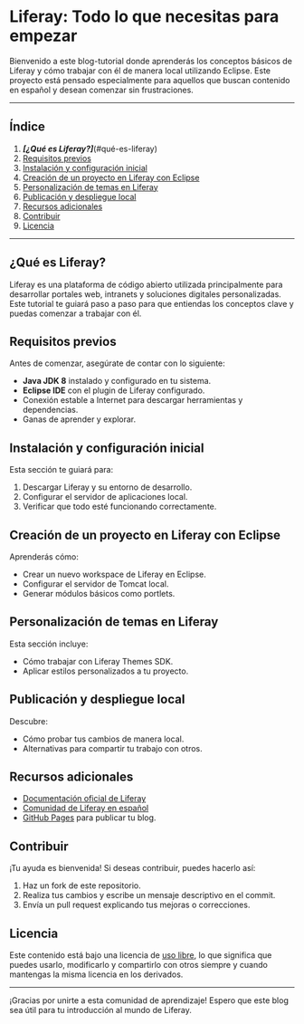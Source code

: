 # Liferay: Todo lo que necesitas para empezar

Bienvenido a este blog-tutorial donde aprenderás los conceptos básicos de Liferay y cómo trabajar con él de manera local utilizando Eclipse. Este proyecto está pensado especialmente para aquellos que buscan contenido en español y desean comenzar sin frustraciones.

---

## Índice

1. ___[¿Qué es Liferay?]___(#qué-es-liferay)
2. [Requisitos previos](#requisitos-previos)
3. [Instalación y configuración inicial](#instalación-y-configuración-inicial)
4. [Creación de un proyecto en Liferay con Eclipse](#creación-de-un-proyecto-en-liferay-con-eclipse)
5. [Personalización de temas en Liferay](#personalización-de-temas-en-liferay)
6. [Publicación y despliegue local](#publicación-y-despliegue-local)
7. [Recursos adicionales](#recursos-adicionales)
8. [Contribuir](#contribuir)
9. [Licencia](#licencia)

---

## ¿Qué es Liferay?
Liferay es una plataforma de código abierto utilizada principalmente para desarrollar portales web, intranets y soluciones digitales personalizadas. Este tutorial te guiará paso a paso para que entiendas los conceptos clave y puedas comenzar a trabajar con él.

## Requisitos previos
Antes de comenzar, asegúrate de contar con lo siguiente:
- **Java JDK 8** instalado y configurado en tu sistema.
- **Eclipse IDE** con el plugin de Liferay configurado.
- Conexión estable a Internet para descargar herramientas y dependencias.
- Ganas de aprender y explorar.

## Instalación y configuración inicial
Esta sección te guiará para:
1. Descargar Liferay y su entorno de desarrollo.
2. Configurar el servidor de aplicaciones local.
3. Verificar que todo esté funcionando correctamente.

## Creación de un proyecto en Liferay con Eclipse
Aprenderás cómo:
- Crear un nuevo workspace de Liferay en Eclipse.
- Configurar el servidor de Tomcat local.
- Generar módulos básicos como portlets.

## Personalización de temas en Liferay
Esta sección incluye:
- Cómo trabajar con Liferay Themes SDK.
- Aplicar estilos personalizados a tu proyecto.

## Publicación y despliegue local
Descubre:
- Cómo probar tus cambios de manera local.
- Alternativas para compartir tu trabajo con otros.

## Recursos adicionales
- [Documentación oficial de Liferay](https://learn.liferay.com)
- [Comunidad de Liferay en español](https://liferay.dev)
- [GitHub Pages](https://pages.github.com) para publicar tu blog.

## Contribuir
¡Tu ayuda es bienvenida! Si deseas contribuir, puedes hacerlo así:
1. Haz un fork de este repositorio.
2. Realiza tus cambios y escribe un mensaje descriptivo en el commit.
3. Envía un pull request explicando tus mejoras o correcciones.

## Licencia
Este contenido está bajo una licencia de [uso libre](LICENSE), lo que significa que puedes usarlo, modificarlo y compartirlo con otros siempre y cuando mantengas la misma licencia en los derivados.

---

¡Gracias por unirte a esta comunidad de aprendizaje! Espero que este blog sea útil para tu introducción al mundo de Liferay.
